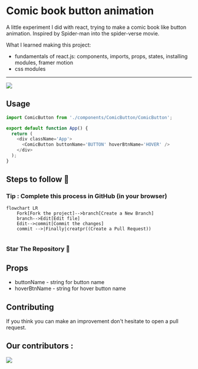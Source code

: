 # Comic book button animation

A little experiment I did with react, trying to make a comic book like button animation. Inspired by Spider-man into the spider-verse movie.

What I learned making this project:
- fundamentals of react.js: components, imports, props, states, installing modules, framer motion
- css modules

---

<img src="https://github.com/eduardconstantin/Comic-book-button-anim/blob/main/anim/btngif.gif">

## Usage
``` javascript
import ComicButton from './components/ComicButton/ComicButton';

export default function App() {
  return (
    <div className='App'>
      <ComicButton buttonName='BUTTON' hoverBtnName='HOVER' />
    </div>
  );
}
```

## Steps to follow :scroll:

### Tip : Complete this process in GitHub (in your browser)

```mermaid
flowchart LR
    Fork[Fork the project]-->branch[Create a New Branch]
    branch-->Edit[Edit file]
    Edit-->commit[Commit the changes]
    commit -->|Finally|creatpr((Create a Pull Request))
    
 ```
 
 ### Star The Repository :star2:

## Props
* buttonName - string for button name
* hoverBtnName - string for hover button name

## Contributing
If you think you can make an improvement don't hesitate to open a pull request.

## Our contributors :


<a href="https://github.com/eduardconstantin/Comic-book-button-anim/graphs/contributors">
  <img src="https://contrib.rocks/image?repo=eduardconstantin/Comic-book-button-anim" />
</a>

<!-- Made with [contrib.rocks](https://contrib.rocks). -->